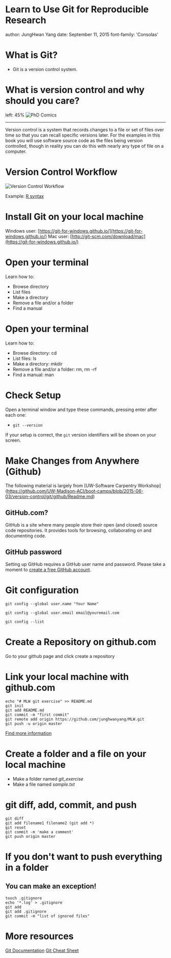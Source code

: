 Learn to Use Git for Reproducible Research
========================================================
author: JungHwan Yang
date: September 11, 2015
font-family: 'Consolas'

What is Git?
========================================================

- Git is a version control system.

What is version control and why should you care?
========================================================
left: 45%
![PhD Comics](http://phdcomics.com/comics/archive/phd101212s.gif)
***
Version control is a system that records changes to a file or set of files over time so that you can recall specific versions later. For the examples in this book you will use software source code as the files being version controlled, though in reality you can do this with nearly any type of file on a computer.


Version Control Workflow
========================================================

![Version Control Workflow](https://www.vodori.com/blog/wp-content/uploads/2013/07/choosing-the-right-repository-svn-or-git-1.png)

Example: [R syntax](https://bitbucket.org/junghwanyang/irg-unfriending/src/93ad5c47ed430d157d1ba763df63419b9995b97a/Unfriending%20Colombia%202012%20-%20December%202014.Rmd?at=master&fileviewer=file-view-default)


Install Git on your local machine
========================================================

Windows user: [https://git-for-windows.github.io/](https://git-for-windows.github.io/)
Mac user: [http://git-scm.com/download/mac](https://git-for-windows.github.io/)

Open your terminal
========================================================

Learn how to:
- Browse directory
- List files
- Make a directory
- Remove a file and/or a folder
- Find a manual

Open your terminal
========================================================

Learn how to:
- Browse directory: cd
- List files: ls
- Make a directory: mkdir
- Remove a file and/or a folder: rm, rm -rf
- Find a manual: man

Check Setup
========================================================

Open a terminal window and type these commands, pressing enter after each one:
- `git --version`

If your setup is correct, the `git` version identifiers will be shown on your screen.

Make Changes from Anywhere (Github)
========================================================

The following material is largely from [UW-Software Carpentry Workshop] (https://github.com/UW-Madison-ACI/boot-camps/blob/2015-06-03/version-control/git/github/Readme.md)

## GitHub.com?

GitHub is a site where many people store their open (and closed) source
code repositories. It provides tools for browsing, collaborating on and
documenting code.

## GitHub password 

Setting up GitHub requires a GitHub user name and password.  Please take a
moment to [create a free GitHub account](https://github.com/signup/free).

Git configuration
========================================================

```
git config --global user.name "Your Name"

git config --global user.email email@youremail.com

git config --list
```

Create a Repository on github.com
========================================================

Go to your github page and click create a repository

Link your local machine with github.com
========================================================

```
echo "# MLW git exercise" >> README.md
git init
git add README.md
git commit -m "first commit"
git remote add origin https://github.com/junghwanyang/MLW.git
git push -u origin master
```

[Find more information](https://help.github.com/articles/set-up-git/)

Create a folder and a file on your local machine
========================================================

- Make a folder named *git_exercise*
- Make a file named *sample.txt*

git diff, add, commit, and push
========================================================

```
git diff
git add filename1 filename2 (git add *)
git reset
git commit -m 'make a comment'
git push origin master
```

If you don't want to push everything in a folder
========================================================

## You can make an exception!

```
touch .gitignore
echo '*.log' > .gitignore
git add 
git add .gitignore
git commit -m "list of ignored files"
```

More resources
========================================================
[Git Documentation](https://git-scm.com/documentation)
[Git Cheat Sheet](https://training.github.com/kit/downloads/github-git-cheat-sheet.pdf)
